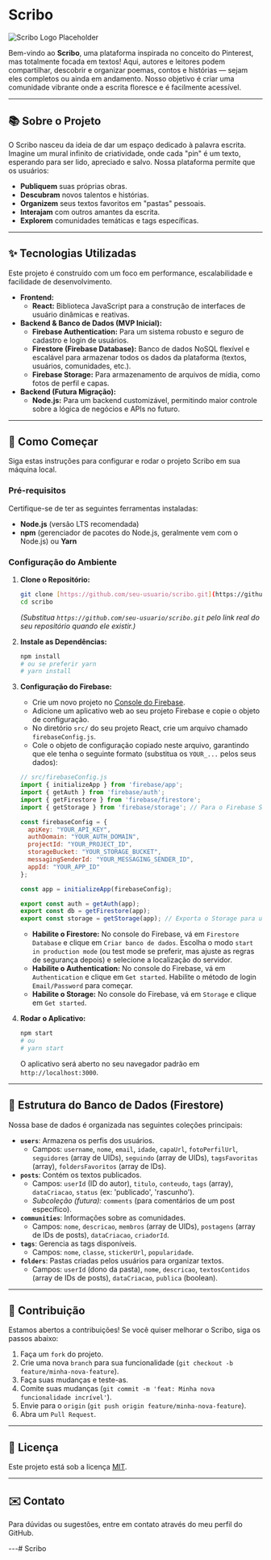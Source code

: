 # Scribo

![Scribo Logo Placeholder](https://via.placeholder.com/150/0000FF/FFFFFF?text=Scribo)

Bem-vindo ao **Scribo**, uma plataforma inspirada no conceito do Pinterest, mas totalmente focada em textos! Aqui, autores e leitores podem compartilhar, descobrir e organizar poemas, contos e histórias — sejam eles completos ou ainda em andamento. Nosso objetivo é criar uma comunidade vibrante onde a escrita floresce e é facilmente acessível.

---

## 📚 **Sobre o Projeto**

O Scribo nasceu da ideia de dar um espaço dedicado à palavra escrita. Imagine um mural infinito de criatividade, onde cada "pin" é um texto, esperando para ser lido, apreciado e salvo. Nossa plataforma permite que os usuários:

* **Publiquem** suas próprias obras.
* **Descubram** novos talentos e histórias.
* **Organizem** seus textos favoritos em "pastas" pessoais.
* **Interajam** com outros amantes da escrita.
* **Explorem** comunidades temáticas e tags específicas.

---

## ✨ **Tecnologias Utilizadas**

Este projeto é construído com um foco em performance, escalabilidade e facilidade de desenvolvimento.

* **Frontend:**
    * **React:** Biblioteca JavaScript para a construção de interfaces de usuário dinâmicas e reativas.
* **Backend & Banco de Dados (MVP Inicial):**
    * **Firebase Authentication:** Para um sistema robusto e seguro de cadastro e login de usuários.
    * **Firestore (Firebase Database):** Banco de dados NoSQL flexível e escalável para armazenar todos os dados da plataforma (textos, usuários, comunidades, etc.).
    * **Firebase Storage:** Para armazenamento de arquivos de mídia, como fotos de perfil e capas.
* **Backend (Futura Migração):**
    * **Node.js:** Para um backend customizável, permitindo maior controle sobre a lógica de negócios e APIs no futuro.

---

## 🚀 **Como Começar**

Siga estas instruções para configurar e rodar o projeto Scribo em sua máquina local.

### **Pré-requisitos**

Certifique-se de ter as seguintes ferramentas instaladas:

* **Node.js** (versão LTS recomendada)
* **npm** (gerenciador de pacotes do Node.js, geralmente vem com o Node.js) ou **Yarn**

### **Configuração do Ambiente**

1.  **Clone o Repositório:**
    ```bash
    git clone [https://github.com/seu-usuario/scribo.git](https://github.com/seu-usuario/scribo.git)
    cd scribo
    ```
    *(Substitua `https://github.com/seu-usuario/scribo.git` pelo link real do seu repositório quando ele existir.)*

2.  **Instale as Dependências:**
    ```bash
    npm install
    # ou se preferir yarn
    # yarn install
    ```

3.  **Configuração do Firebase:**
    * Crie um novo projeto no [Console do Firebase](https://console.firebase.google.com/).
    * Adicione um aplicativo web ao seu projeto Firebase e copie o objeto de configuração.
    * No diretório `src/` do seu projeto React, crie um arquivo chamado `firebaseConfig.js`.
    * Cole o objeto de configuração copiado neste arquivo, garantindo que ele tenha o seguinte formato (substitua os `YOUR_...` pelos seus dados):

    ```javascript
    // src/firebaseConfig.js
    import { initializeApp } from 'firebase/app';
    import { getAuth } from 'firebase/auth';
    import { getFirestore } from 'firebase/firestore';
    import { getStorage } from 'firebase/storage'; // Para o Firebase Storage

    const firebaseConfig = {
      apiKey: "YOUR_API_KEY",
      authDomain: "YOUR_AUTH_DOMAIN",
      projectId: "YOUR_PROJECT_ID",
      storageBucket: "YOUR_STORAGE_BUCKET",
      messagingSenderId: "YOUR_MESSAGING_SENDER_ID",
      appId: "YOUR_APP_ID"
    };

    const app = initializeApp(firebaseConfig);

    export const auth = getAuth(app);
    export const db = getFirestore(app);
    export const storage = getStorage(app); // Exporta o Storage para uso futuro com imagens
    ```

    * **Habilite o Firestore:** No console do Firebase, vá em `Firestore Database` e clique em `Criar banco de dados`. Escolha o modo `start in production mode` (ou test mode se preferir, mas ajuste as regras de segurança depois) e selecione a localização do servidor.
    * **Habilite o Authentication:** No console do Firebase, vá em `Authentication` e clique em `Get started`. Habilite o método de login `Email/Password` para começar.
    * **Habilite o Storage:** No console do Firebase, vá em `Storage` e clique em `Get started`.

4.  **Rodar o Aplicativo:**
    ```bash
    npm start
    # ou
    # yarn start
    ```
    O aplicativo será aberto no seu navegador padrão em `http://localhost:3000`.

---

## 📂 **Estrutura do Banco de Dados (Firestore)**

Nossa base de dados é organizada nas seguintes coleções principais:

* **`users`**: Armazena os perfis dos usuários.
    * Campos: `username`, `nome`, `email`, `idade`, `capaUrl`, `fotoPerfilUrl`, `seguidores` (array de UIDs), `seguindo` (array de UIDs), `tagsFavoritas` (array), `foldersFavoritos` (array de IDs).
* **`posts`**: Contém os textos publicados.
    * Campos: `userId` (ID do autor), `titulo`, `conteudo`, `tags` (array), `dataCriacao`, `status` (ex: 'publicado', 'rascunho').
    * *Subcoleção (futura):* `comments` (para comentários de um post específico).
* **`communities`**: Informações sobre as comunidades.
    * Campos: `nome`, `descricao`, `membros` (array de UIDs), `postagens` (array de IDs de posts), `dataCriacao`, `criadorId`.
* **`tags`**: Gerencia as tags disponíveis.
    * Campos: `nome`, `classe`, `stickerUrl`, `popularidade`.
* **`folders`**: Pastas criadas pelos usuários para organizar textos.
    * Campos: `userId` (dono da pasta), `nome`, `descricao`, `textosContidos` (array de IDs de posts), `dataCriacao`, `publica` (boolean).

---

## 🤝 **Contribuição**

Estamos abertos a contribuições! Se você quiser melhorar o Scribo, siga os passos abaixo:

1.  Faça um `fork` do projeto.
2.  Crie uma nova `branch` para sua funcionalidade (`git checkout -b feature/minha-nova-feature`).
3.  Faça suas mudanças e teste-as.
4.  Comite suas mudanças (`git commit -m 'feat: Minha nova funcionalidade incrível'`).
5.  Envie para o `origin` (`git push origin feature/minha-nova-feature`).
6.  Abra um `Pull Request`.

---

## 📄 **Licença**

Este projeto está sob a licença [MIT](https://opensource.org/licenses/MIT).

---

## ✉️ **Contato**

Para dúvidas ou sugestões, entre em contato através do meu perfil do GitHub.

---# Scribo
